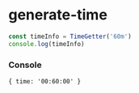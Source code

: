 # generate-time

````js
const timeInfo = TimeGetter('60m')
console.log(timeInfo)
````
### Console
`````cmd
{ time: '00:60:00' }
`````
